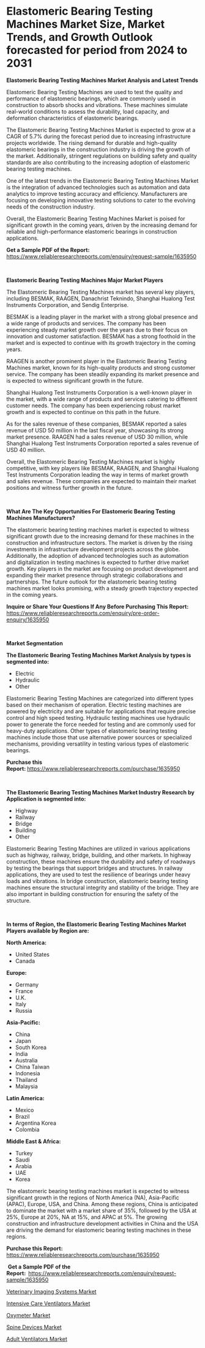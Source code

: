 <p><h1>Elastomeric Bearing Testing Machines Market Size, Market Trends, and Growth Outlook forecasted for period from 2024 to 2031</h1></p><p><strong>Elastomeric Bearing Testing Machines Market Analysis and Latest Trends</strong></p>
<p><p>Elastomeric Bearing Testing Machines are used to test the quality and performance of elastomeric bearings, which are commonly used in construction to absorb shocks and vibrations. These machines simulate real-world conditions to assess the durability, load capacity, and deformation characteristics of elastomeric bearings.</p><p>The Elastomeric Bearing Testing Machines Market is expected to grow at a CAGR of 5.7% during the forecast period due to increasing infrastructure projects worldwide. The rising demand for durable and high-quality elastomeric bearings in the construction industry is driving the growth of the market. Additionally, stringent regulations on building safety and quality standards are also contributing to the increasing adoption of elastomeric bearing testing machines.</p><p>One of the latest trends in the Elastomeric Bearing Testing Machines Market is the integration of advanced technologies such as automation and data analytics to improve testing accuracy and efficiency. Manufacturers are focusing on developing innovative testing solutions to cater to the evolving needs of the construction industry.</p><p>Overall, the Elastomeric Bearing Testing Machines Market is poised for significant growth in the coming years, driven by the increasing demand for reliable and high-performance elastomeric bearings in construction applications.</p></p>
<p><strong>Get a Sample PDF of the Report:&nbsp;</strong> <a href="https://www.reliableresearchreports.com/enquiry/request-sample/1635950">https://www.reliableresearchreports.com/enquiry/request-sample/1635950</a></p>
<p>&nbsp;</p>
<p><strong>Elastomeric Bearing Testing Machines Major Market Players</strong></p>
<p><p>The Elastomeric Bearing Testing Machines market has several key players, including BESMAK, RAAGEN, Danachrist Teknindo, Shanghai Hualong Test Instruments Corporation, and Sendig Enterprise. </p><p>BESMAK is a leading player in the market with a strong global presence and a wide range of products and services. The company has been experiencing steady market growth over the years due to their focus on innovation and customer satisfaction. BESMAK has a strong foothold in the market and is expected to continue with its growth trajectory in the coming years.</p><p>RAAGEN is another prominent player in the Elastomeric Bearing Testing Machines market, known for its high-quality products and strong customer service. The company has been steadily expanding its market presence and is expected to witness significant growth in the future. </p><p>Shanghai Hualong Test Instruments Corporation is a well-known player in the market, with a wide range of products and services catering to different customer needs. The company has been experiencing robust market growth and is expected to continue on this path in the future.</p><p>As for the sales revenue of these companies, BESMAK reported a sales revenue of USD 50 million in the last fiscal year, showcasing its strong market presence. RAAGEN had a sales revenue of USD 30 million, while Shanghai Hualong Test Instruments Corporation reported a sales revenue of USD 40 million.</p><p>Overall, the Elastomeric Bearing Testing Machines market is highly competitive, with key players like BESMAK, RAAGEN, and Shanghai Hualong Test Instruments Corporation leading the way in terms of market growth and sales revenue. These companies are expected to maintain their market positions and witness further growth in the future.</p></p>
<p>&nbsp;</p>
<p><strong>What Are The Key Opportunities For Elastomeric Bearing Testing Machines Manufacturers?</strong></p>
<p><p>The elastomeric bearing testing machines market is expected to witness significant growth due to the increasing demand for these machines in the construction and infrastructure sectors. The market is driven by the rising investments in infrastructure development projects across the globe. Additionally, the adoption of advanced technologies such as automation and digitalization in testing machines is expected to further drive market growth. Key players in the market are focusing on product development and expanding their market presence through strategic collaborations and partnerships. The future outlook for the elastomeric bearing testing machines market looks promising, with a steady growth trajectory expected in the coming years.</p></p>
<p><strong>Inquire or Share Your Questions If Any Before Purchasing This Report:</strong> <a href="https://www.reliableresearchreports.com/enquiry/pre-order-enquiry/1635950">https://www.reliableresearchreports.com/enquiry/pre-order-enquiry/1635950</a></p>
<p>&nbsp;</p>
<p><strong>Market Segmentation</strong></p>
<p><strong>The Elastomeric Bearing Testing Machines Market Analysis by types is segmented into:</strong></p>
<p><ul><li>Electric</li><li>Hydraulic</li><li>Other</li></ul></p>
<p><p>Elastomeric Bearing Testing Machines are categorized into different types based on their mechanism of operation. Electric testing machines are powered by electricity and are suitable for applications that require precise control and high speed testing. Hydraulic testing machines use hydraulic power to generate the force needed for testing and are commonly used for heavy-duty applications. Other types of elastomeric bearing testing machines include those that use alternative power sources or specialized mechanisms, providing versatility in testing various types of elastomeric bearings.</p></p>
<p><strong>Purchase this Report:&nbsp;</strong><a href="https://www.reliableresearchreports.com/purchase/1635950">https://www.reliableresearchreports.com/purchase/1635950</a></p>
<p>&nbsp;</p>
<p><strong>The Elastomeric Bearing Testing Machines Market Industry Research by Application is segmented into:</strong></p>
<p><ul><li>Highway</li><li>Railway</li><li>Bridge</li><li>Building</li><li>Other</li></ul></p>
<p><p>Elastomeric Bearing Testing Machines are utilized in various applications such as highway, railway, bridge, building, and other markets. In highway construction, these machines ensure the durability and safety of roadways by testing the bearings that support bridges and structures. In railway applications, they are used to test the resilience of bearings under heavy loads and vibrations. In bridge construction, elastomeric bearing testing machines ensure the structural integrity and stability of the bridge. They are also important in building construction for ensuring the safety of the structure.</p></p>
<p>&nbsp;</p>
<p><strong>In terms of Region, the Elastomeric Bearing Testing Machines Market Players available by Region are:</strong></p>
<p>
    <p> <strong> North America: </strong>
        <ul>
            <li>United States</li>
            <li>Canada</li>
        </ul>
        </p> 
    <p> <strong> Europe: </strong>
        <ul>
            <li>Germany</li>
            <li>France</li>
            <li>U.K.</li>
            <li>Italy</li>
            <li>Russia</li>
        </ul>
        </p> 
    <p> <strong> Asia-Pacific: </strong>
        <ul>
            <li>China</li>
            <li>Japan</li>
            <li>South Korea</li>
            <li>India</li>
            <li>Australia</li>
            <li>China Taiwan</li>
            <li>Indonesia</li>
            <li>Thailand</li>
            <li>Malaysia</li>
        </ul>
        </p> 
    <p> <strong> Latin America: </strong>
        <ul>
            <li>Mexico</li>
            <li>Brazil</li>
            <li>Argentina Korea</li>
            <li>Colombia</li>
        </ul>
        </p> 
    <p> <strong> Middle East & Africa: </strong>
        <ul>
            <li>Turkey</li>
            <li>Saudi</li>
            <li>Arabia</li>
            <li>UAE</li>
            <li>Korea</li>
        </ul>
    </p>
    </p>
<p><p>The elastomeric bearing testing machines market is expected to witness significant growth in the regions of North America (NA), Asia-Pacific (APAC), Europe, USA, and China. Among these regions, China is anticipated to dominate the market with a market share of 35%, followed by the USA at 25%, Europe at 20%, NA at 15%, and APAC at 5%. The growing construction and infrastructure development activities in China and the USA are driving the demand for elastomeric bearing testing machines in these regions.</p></p>
<p><strong>Purchase this Report: </strong><a href="https://www.reliableresearchreports.com/purchase/1635950">https://www.reliableresearchreports.com/purchase/1635950</a></p>
<p>&nbsp;<strong>Get a Sample PDF of the Report:&nbsp;&nbsp;</strong><a href="https://www.reliableresearchreports.com/enquiry/request-sample/1635950">https://www.reliableresearchreports.com/enquiry/request-sample/1635950</a></p>
<p><strong></strong></p>
<p><p><a href="https://medium.com/@frankpeters35/veterinary-imaging-systems-market-share-evolution-and-market-growth-trends-2024-2031-f14fe0263156">Veterinary Imaging Systems Market</a></p><p><a href="https://medium.com/@anibalstamm1912/intensive-care-ventilators-market-comprehensive-assessment-by-type-application-and-geography-f4adaac264b1">Intensive Care Ventilators Market</a></p><p><a href="https://medium.com/@terrellconn/oxymeter-nbsp-market-focuses-on-market-share-size-and-projected-forecast-till-2031-34430adcd16f">Oxymeter Market</a></p><p><a href="https://medium.com/@frankpeters35/spine-devices-market-analysis-and-sze-forecasted-for-period-from-2024-to-2031-2ac762376406">Spine Devices Market</a></p><p><a href="https://medium.com/@anibalstamm1912/adult-ventilators-market-insight-market-trends-growth-forecasted-from-2024-to-2031-db4b8c4e35ae">Adult Ventilators Market</a></p></p>